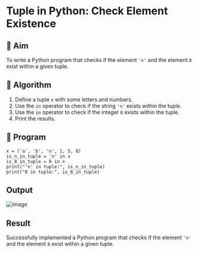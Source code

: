 # Tuple in Python: Check Element Existence

## 🎯 Aim
To write a Python program that checks if the element `'n'` and the element `8` exist within a given tuple.

## 🧠 Algorithm
1. Define a tuple `x` with some letters and numbers.
2. Use the `in` operator to check if the string `'n'` exists within the tuple.
3. Use the `in` operator to check if the integer `8` exists within the tuple.
4. Print the results.

## 🧾 Program
```
x = ('a', 'b', 'n', 1, 5, 8)
is_n_in_tuple = 'n' in x
is_8_in_tuple = 8 in x
print("'n' in tuple:", is_n_in_tuple)
print("8 in tuple:", is_8_in_tuple)

```
## Output
![image](https://github.com/user-attachments/assets/b285d0a9-1a9e-4c70-9037-f0553e45342e)

## Result
Successfully implemented a Python program that checks if the element `'n'` and the element `8` exist within a given tuple.
